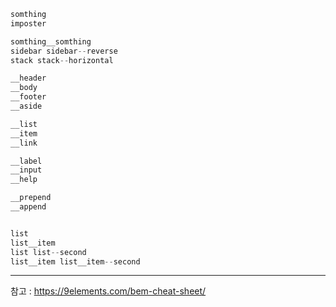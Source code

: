 ```javascript
somthing
imposter

somthing__somthing
sidebar sidebar--reverse
stack stack--horizontal

__header
__body
__footer
__aside

__list
__item
__link

__label
__input
__help

__prepend
__append


list
list__item
list list--second
list__item list__item--second
```

---

참고 : https://9elements.com/bem-cheat-sheet/